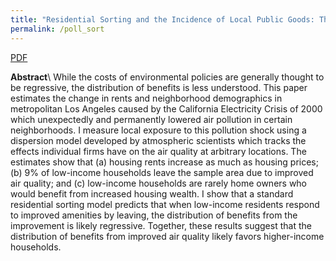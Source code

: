 ```yaml
---
title: "Residential Sorting and the Incidence of Local Public Goods: Theory and Evidence from Air Pollution"
permalink: /poll_sort
---
```


[PDF](/assets/Sullivan_Sorting_Pollution.pdf)

**Abstract**\\
While the costs of environmental policies are generally thought to be
  regressive, the distribution of benefits is less understood.
This paper estimates the change in rents and neighborhood demographics in
  metropolitan Los Angeles caused by the California Electricity Crisis of 2000
  which unexpectedly and permanently lowered air pollution in certain
  neighborhoods.
I measure local exposure to this pollution shock using a dispersion model
  developed by atmospheric scientists which tracks the effects individual firms
  have on the air quality at arbitrary locations.
The estimates show that (a) housing rents increase as much as housing prices;
  (b) 9% of low-income households leave the sample area due to improved air
  quality; and (c) low-income households are rarely home owners who would benefit
  from increased housing wealth.
I show that a standard residential sorting model predicts that when low-income
  residents respond to improved amenities by leaving, the distribution of
  benefits from the improvement is likely regressive.
Together, these results suggest that the distribution of benefits from improved
  air quality likely favors higher-income households.

